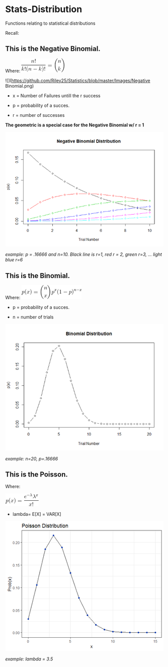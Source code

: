 # Stats-Distribution
Functions relating to statistical distributions

Recall:




## This is the Negative Binomial. 

Where:
![](https://github.com/Riley25/Statistics/blob/master/Images/n_choose_k.png)

![](https://github.com/Riley25/Statistics/blob/master/Images/Negative Binomial.png)


+ x = Number of Failures untill the r success

+ p = probability of a succes.

+ r = number of successes 

**The geometric is a special case for the Negative Binomial w/ r = 1**

![](https://github.com/Riley25/Statistics/blob/master/Images/neg_bin.png)

*example: p = .16666 and n=10. Black line is r=1, red r = 2, green r=3, ... light blue r=6*

## This is the Binomial.

Where:
![](https://github.com/Riley25/Statistics/blob/master/Images/binomial.png)



+ p = probability of a succes.

+ n = number of trials

![](https://github.com/Riley25/Statistics/blob/master/Images/bin_dist.png)

*example: n=20, p=.16666*


## This is the Poisson.

Where: 

![](https://github.com/Riley25/Statistics/blob/master/Images/poission.png)


+ lambda= E[X] = VAR[X]

![](https://github.com/Riley25/Statistics/blob/master/Images/Rplot_p.png)

*example: lambda = 3.5*




